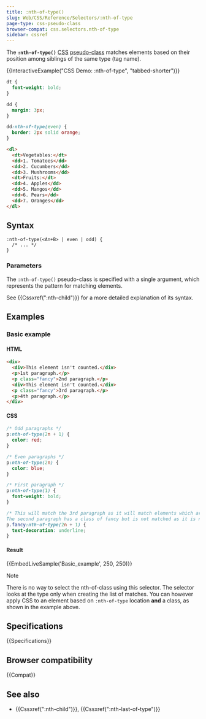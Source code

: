 ```yaml
---
title: :nth-of-type()
slug: Web/CSS/Reference/Selectors/:nth-of-type
page-type: css-pseudo-class
browser-compat: css.selectors.nth-of-type
sidebar: cssref
---
```


The **`:nth-of-type()`** [CSS](/en-US/docs/Web/CSS) [pseudo-class](/en-US/docs/Web/CSS/Reference/Selectors/Pseudo-classes) matches elements based on their position among siblings of the same type (tag name).

{{InteractiveExample("CSS Demo: :nth-of-type", "tabbed-shorter")}}

```css interactive-example
dt {
  font-weight: bold;
}

dd {
  margin: 3px;
}

dd:nth-of-type(even) {
  border: 2px solid orange;
}
```

```html interactive-example
<dl>
  <dt>Vegetables:</dt>
  <dd>1. Tomatoes</dd>
  <dd>2. Cucumbers</dd>
  <dd>3. Mushrooms</dd>
  <dt>Fruits:</dt>
  <dd>4. Apples</dd>
  <dd>5. Mangos</dd>
  <dd>6. Pears</dd>
  <dd>7. Oranges</dd>
</dl>
```

## Syntax

```css-nolint
:nth-of-type(<An+B> | even | odd) {
  /* ... */
}
```

### Parameters

The `:nth-of-type()` pseudo-class is specified with a single argument, which represents the pattern for matching elements.

See {{Cssxref(":nth-child")}} for a more detailed explanation of its syntax.

## Examples

### Basic example

#### HTML

```html
<div>
  <div>This element isn't counted.</div>
  <p>1st paragraph.</p>
  <p class="fancy">2nd paragraph.</p>
  <div>This element isn't counted.</div>
  <p class="fancy">3rd paragraph.</p>
  <p>4th paragraph.</p>
</div>
```

#### CSS

```css
/* Odd paragraphs */
p:nth-of-type(2n + 1) {
  color: red;
}

/* Even paragraphs */
p:nth-of-type(2n) {
  color: blue;
}

/* First paragraph */
p:nth-of-type(1) {
  font-weight: bold;
}

/* This will match the 3rd paragraph as it will match elements which are 2n+1 AND have a class of fancy.
The second paragraph has a class of fancy but is not matched as it is not :nth-of-type(2n+1) */
p.fancy:nth-of-type(2n + 1) {
  text-decoration: underline;
}
```

#### Result

{{EmbedLiveSample('Basic_example', 250, 250)}}

> [!NOTE]
> There is no way to select the nth-of-class using this selector. The selector looks at the type only when creating the list of matches. You can however apply CSS to an element based on `:nth-of-type` location **and** a class, as shown in the example above.

## Specifications

{{Specifications}}

## Browser compatibility

{{Compat}}

## See also

- {{Cssxref(":nth-child")}}, {{Cssxref(":nth-last-of-type")}}
